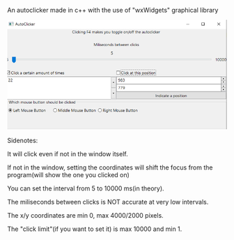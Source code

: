 An autoclicker made in c++ with the use of "wxWidgets" graphical library 

![ScreenShot](https://github.com/SzyZub/AutoClicker/blob/master/ScreenShots/1.png)

Sidenotes:

It will click even if not in the window itself.

If not in the window, setting the coordinates will shift the focus from the program(will show the one you clicked on)

You can set the interval from 5 to 10000 ms(in theory).

The miliseconds between clicks is NOT accurate at very low intervals.

The x/y coordinates are min 0, max 4000/2000 pixels.

The "click limit"(if you want to set it) is max 10000 and min 1.


